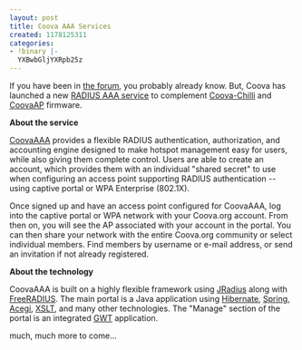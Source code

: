 ```yaml
---
layout: post
title: Coova AAA Services
created: 1178125311
categories:
- !binary |-
  YXBwbGljYXRpb25z
---
```

If you have been in <a href="/forum/">the forum</a>, you probably already know. But, Coova has launched a new <a href="/CoovaAAA">RADIUS AAA service</a> to complement <a href="/CoovaChilli">Coova-Chilli</a> and <a href="/CoovaAP">CoovaAP</a> firmware.

<strong>About the service </strong>

<a href="/CoovaAAA">CoovaAAA</a> provides a flexible RADIUS authentication, authorization, and accounting engine designed to make hotspot management easy for users, while also giving them complete control. Users are able to create an account, which provides them with an individual "shared secret" to use when configuring an access point supporting RADIUS authentication -- using captive portal or WPA Enterprise (802.1X).

Once signed up and have an access point configured for CoovaAAA, log into the captive portal or WPA network with your Coova.org account. From then on, you will see the AP associated with your account in the portal. You can then share your network with the entire Coova.org community or select individual members. Find members by username or e-mail address, or send an invitation if not already registered.

<strong>About the technology</strong>

CoovaAAA is built on a highly flexible framework using <a href="/JRadius">JRadius</a> along with <a href="http://freeradius.org/">FreeRADIUS</a>. The main portal is a Java application using <a href="http://www.hibernate.org/">Hibernate</a>, <a href="http://www.springframework.org/">Spring</a>, <a href="http://www.acegisecurity.org/">Acegi</a>, <a href="http://www.w3.org/TR/xslt">XSLT</a>, and many other technologies. The "Manage" section of the portal is an integrated <a href="http://code.google.com/webtoolkit/">GWT</a> application.

much, much more to come...
